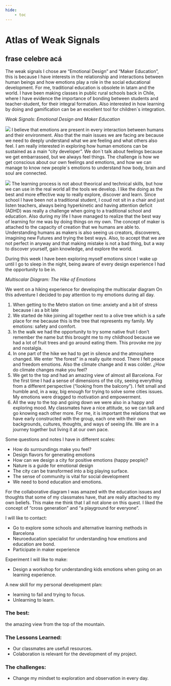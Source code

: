 ```yaml
---
hide:
    - toc
---
```


# Atlas of Weak Signals

## frase celebre acá

The weak signals I chose are “Emotional Design” and “Maker Education”, this is because I have interests in the relationship and interactions between human beings and how emotions play a role in the social educational development. For me, traditional education is obsolete in latam and the world. I have been making classes in public rural schools back in Chile, where I have evidence the importance of bonding between students and teacher-student, for their integral formation. Also interested in how learning by doing and gamification can be an excellent tool for children´s integration. 


*Weak Signals: Emotional Design and Maker Education*

![](/Users/josehirmas/Desktop/MDEF/MDEFwebsite/mdef-template/docs/images/emotionaldesignws.png)
I believe that emotions are present in every interaction between humans and their environment. Also that the main issues we are facing are because we need to deeply understand what we are feeling and what others also feel. I am really interested in exploring how human emotions can be sustained as a main “city developer”. We don´t talk about feelings because we get embarrassed, but we always feel things. The challenge is how we get conscious about our own feelings and emotions, and how we can manage to know new people´s emotions to understand how body, brain and soul are connected. 

![](/Users/josehirmas/Desktop/MDEF/MDEFwebsite/mdef-template/docs/images/makereducationws.png)
The learning process is not about theorical and technical skills, but how we can use in the real world all the tools we develop. I like the doing as the best and more effective way to really explore, discover and learn. Since school I have been not a traditional student, I coud not sit in a chair and just listen teachers, always being hyperkinetic and having attention deficit (ADHD) was really a challenge when going to a traditional school and education. Also during my life I have managed to realize that the best way of learning for me was by doing things on my own. The concept of maker is attached to the capacity of creation that we humans are able to. Understanding humans as makers is also seeing us creators, discoverers, imagining new Futures and trying the best ways. Also, to accept that we are not perfect in anyway and that making mistake is not a bad thing, but a way to discover yourself, gain knowledge, and explore the world.


During this week I have been exploring myself emotions since I wake up until I go to sleep in the night, being aware of every design experience I had the opportunity to be in. 

*Multiscalar Diagram: The Hike of Emotions*

We went on a hiking experience for developing the multiscalar diagram On this adventure I decided to pay attention to my emotions during all day.

1.  When getting to the Metro station on time: anxiety and a bit of stress because i as a bit late
2.  We started de hike joining all together next to a olive tree which is a safe place for me because this is the tree that represents my family. My emotions: safety and comfort.
3.  In the walk we had the opportunity to try some native fruit I don’t remember the name but this brought me to my childhood because we had a lot of fruit trees and go around eating them. This provoke me joy and nostalgia. 
4.  In one part of the hike we had to get in silence and the atmosphere changed. We enter “the forest” in a really quite mood. There I felt peace and freedom emotions. Also the climate change and it was colder. ¿How do climate changes make you feel?
5.  We get to the top and had an amazing view of almost all Barcelona. For the first time I had a sense of dimensions of the city, seeing everything from a different perspective (“looking from the balcony”). I felt small and humble and, in a way, big enough for trying to solve some cities issues. My emotions were dragged to motivation and empowerment. 
6.  All the way to the top and going down we were also in a happy and exploring mood. My classmates have a nice attitude, so we can talk and go knowing each other more. For me, it is important the relations that we have early constructed with the group, each one with their own backgrounds, cultures, thoughts, and ways of seeing life. We are in a journey together but living it at our own pace. 

Some questions and notes I have in different scales:

-   How do surroundings make you feel?
-   Design flavors for generating emotions
-   How can we design a city for positive emotions (happy people)?
-   Nature is a guide for emotional design
-   The city can be transformed into a big playing surface.
-   The sense of community is vital for social development
-   We need to bond education and emotions.


For the collaborative diagram I was amazed with the education issues and thoughts that some of my classmates have, that are really attached to my own beliefs. This make me think that I all not alone on this quest.  I liked the concept of “cross generation” and “a playground for everyone”.


I will like to contact:
-   Go to explore some schools and alternative learning methods in Barcelona
-   Neuroeducation specialist for understanding how emotions and education are bond.
-   Participate in maker experience

Experiment I will like to make:
-   Design a workshop for understanding kids emotions when going on an learning experience. 


A new skill for my personal development plan: 
-   learning to fail and trying to focus.
-   Unlearning to learn.

### The best: 
the amazing view from the top of the mountain.

### The Lessons Learned:
- Our classmates are usefull resources. 
- Colaboration is relevant for the development of my project. 

### The challenges:
- Change my mindset to exploration and observation in every day.







